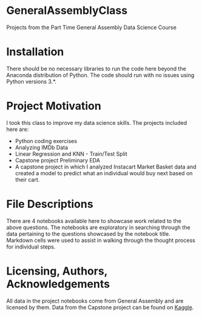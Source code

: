# GeneralAssemblyClass
Projects from the Part Time General Assembly Data Science Course

# Installation
There should be no necessary libraries to run the code here beyond the Anaconda distribution of Python. The code should run with no issues using Python versions 3.*.

# Project Motivation
I took this class to improve my data science skills. The projects included here are:

* Python coding exercises
* Analyzing IMDb Data
* Linear Regression and KNN - Train/Test Split
* Capstone project Preliminary EDA
* A capstone project in which I analyzed Instacart Market Basket data and created a model to predict what an individual would buy next based on their cart. 

# File Descriptions
There are 4 notebooks available here to showcase work related to the above questions. The notebooks are exploratory in searching through the data pertaining to the questions showcased by the notebook title. Markdown cells were used to assist in walking through the thought process for individual steps.

# Licensing, Authors, Acknowledgements
All data in the project notebooks come from General Assembly and are licensed by them. Data from the Capstone project can be found on [Kaggle](https://www.kaggle.com/c/instacart-market-basket-analysis). 
